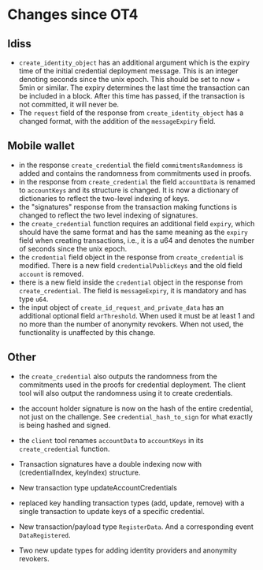 # Changes since OT4

## Idiss

- `create_identity_object` has an additional argument which is the expiry time
  of the initial credential deployment message. This is an integer denoting
  seconds since the unix epoch. This should be set to now + 5min or similar. The
  expiry determines the last time the transaction can be included in a block.
  After this time has passed, if the transaction is not committed, it will never
  be.
- The `request` field of the response from `create_identity_object` has a
  changed format, with the addition of the `messageExpiry` field.

## Mobile wallet
- in the response `create_credential` the field `commitmentsRandomness` is added and
  contains the randomness from commitments used in proofs.
- in the response from `create_credential` the field `accountData` is renamed to
  `accountKeys` and its structure is changed. It is now a dictionary of
  dictionaries to reflect the two-level indexing of keys.
- the "signatures" response from the transaction making functions is changed to
  reflect the two level indexing of signatures.
- the `create_credential` function requires an additional field `expiry`, which
  should have the same format and has the same meaning as the `expiry` field
  when creating transactions, i.e., it is a u64 and denotes the number of
  seconds since the unix epoch.
- the `credential` field object in the response from `create_credential` is modified.
  There is a new field `credentialPublicKeys` and the old field `account` is removed.
- there is a new field inside the `credential` object in the response from `create_credential`.
  The field is `messageExpiry`, it is mandatory and has type `u64`.
- the input object of `create_id_request_and_private_data` has an additional optional field `arThreshold`.
  When used it must be at least 1 and no more than the number of anonymity revokers.
  When not used, the functionality is unaffected by this change.

## Other
- the `create_credential` also outputs the randomness from the commitments used 
  in the proofs for credential deployment. The client tool will also output the randomness 
  using it to create credentials. 
- the account holder signature is now on the hash of the entire credential, not
  just on the challenge. See `credential_hash_to_sign` for what exactly is being
  hashed and signed.

- the `client` tool renames `accountData` to `accountKeys` in its
  `create_credential` function.

- Transaction signatures have a double indexing now with (credentialIndex,
  keyIndex) structure.

- New transaction type updateAccountCredentials

- replaced key handling transaction types (add, update, remove) with a single
  transaction to update keys of a specific credential.

- New transaction/payload type `RegisterData`. And a corresponding event `DataRegistered`.

- Two new update types for adding identity providers and anonymity revokers.
